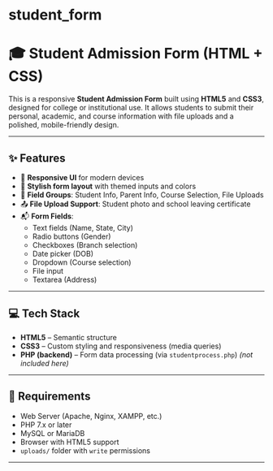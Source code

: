 # student_form
# 🎓 Student Admission Form (HTML + CSS)

This is a responsive **Student Admission Form** built using **HTML5** and **CSS3**, designed for college or institutional use. It allows students to submit their personal, academic, and course information with file uploads and a polished, mobile-friendly design.

---

## ✨ Features

- 📱 **Responsive UI** for modern devices  
- 🎨 **Stylish form layout** with themed inputs and colors  
- 🧾 **Field Groups**: Student Info, Parent Info, Course Selection, File Uploads  
- 📤 **File Upload Support**: Student photo and school leaving certificate  
- 📬 **Form Fields**:
  - Text fields (Name, State, City)
  - Radio buttons (Gender)
  - Checkboxes (Branch selection)
  - Date picker (DOB)
  - Dropdown (Course selection)
  - File input
  - Textarea (Address)

---

## 💻 Tech Stack

- **HTML5** – Semantic structure
- **CSS3** – Custom styling and responsiveness (media queries)
- **PHP (backend)** – Form data processing (via `studentprocess.php`) *(not included here)*

---


## 🧰 Requirements

- Web Server (Apache, Nginx, XAMPP, etc.)
- PHP 7.x or later
- MySQL or MariaDB
- Browser with HTML5 support
- `uploads/` folder with `write` permissions

---


